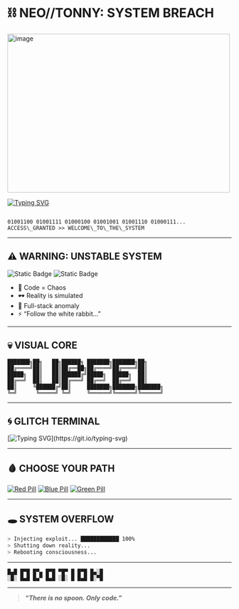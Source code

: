 # ⛓️ NEO//TONNY: SYSTEM BREACH

<img width="500" height="357" alt="image" src="https://i.makeagif.com/media/8-12-2023/IiVVw_.gif" />

[![Typing SVG](https://readme-typing-svg.herokuapp.com?font=Share+Tech+Mono&size=30&pause=1000&color=00FF00&width=700&lines=%E2%9B%93+NEO//TONNY:+SYSTEM+BREACH+%E2%9B%93)](https://git.io/typing-svg)

```

01001100 01001111 01000100 01001001 01001110 01000111...
ACCESS\_GRANTED >> WELCOME\_TO\_THE\_SYSTEM

````

---

## ⚠️ WARNING: UNSTABLE SYSTEM

![Static Badge](https://img.shields.io/badge/⚠️-SYSTEM_OVERLOAD-critical?style=for-the-badge&logo=matrix)
![Static Badge](https://img.shields.io/badge/⚡-REALITY_GLITCH-red?style=for-the-badge&logo=hackaday)

- 🧨 Code = Chaos  
- 🕶️ Reality is simulated  
- 🦾 Full-stack anomaly  
- ⚡ “Follow the white rabbit...”  

---

## 💀 VISUAL CORE

```ansi
███████╗██╗   ██╗██████╗ ███████╗███████╗██╗
██╔════╝██║   ██║██╔══██╗██╔════╝██╔════╝██║
█████╗  ██║   ██║██████╔╝█████╗  █████╗  ██║
██╔══╝  ██║   ██║██╔═══╝ ██╔══╝  ██╔══╝  ██║
██║     ╚██████╔╝██║     ███████╗███████╗███████╗
╚═╝      ╚═════╝ ╚═╝     ╚══════╝╚══════╝╚══════╝
````

---

## 🌀 GLITCH TERMINAL

[![Typing SVG](https://readme-typing-svg.herokuapp.com?font=Fira+Code\&pause=1000\&color=00FF00\&multiline=true\&random=false\&width=500\&lines=>Wake+up%2C+Neo.;>The+Matrix+has+you...;>System+override+initiated...)](https://git.io/typing-svg)

---

## 🩸 CHOOSE YOUR PATH

[![Red Pill](https://img.shields.io/badge/RED_PILL-%E2%9A%A0-critical?style=for-the-badge\&logo=hackaday)](https://www.youtube.com/watch?v=AIPMjsKf6tY)
[![Blue Pill](https://img.shields.io/badge/BLUE_PILL-%F0%9F%92%AB-informational?style=for-the-badge\&logo=matrix)](https://www.youtube.com/watch?v=8On78J3vLr4)
[![Green Pill](https://img.shields.io/badge/GREEN_PILL-%E2%9C%94-success?style=for-the-badge\&logo=github)](https://github.com/diogojp202)

---

## 🕳️ SYSTEM OVERFLOW

```bash
> Injecting exploit... ████████████ 100%
> Shutting down reality...
> Rebooting consciousness...
```

---

```ansi
█▄█ █▀█ █▀▄ █▀█ ▀█▀ █ █▀█ █▄░█
░█░ █▄█ █▄▀ █▄█ ░█░ █ █▄█ █░▀█
```

---

> ***“There is no spoon. Only code.”***

